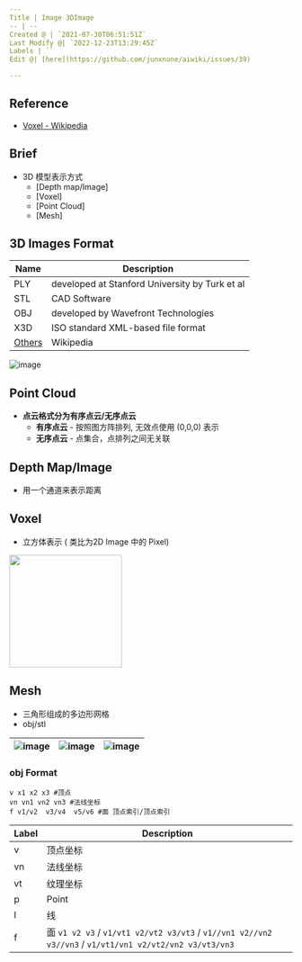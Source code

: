 ```yaml
---
Title | Image 3DImage
-- | --
Created @ | `2021-07-30T06:51:51Z`
Last Modify @| `2022-12-23T13:29:45Z`
Labels | ``
Edit @| [here](https://github.com/junxnone/aiwiki/issues/39)

---
```

## Reference
- [Voxel - Wikipedia](https://en.wikipedia.org/wiki/Voxel)

## Brief
- 3D 模型表示方式
  - [Depth map/Image]
  - [Voxel]
  - [Point Cloud]
  - [Mesh]



## 3D Images Format

Name | Description
-- | --
PLY | developed at Stanford University by Turk et al
STL | CAD Software
OBJ | developed by Wavefront Technologies
X3D | ISO standard XML-based file format
[Others](https://en.wikipedia.org/wiki/Category:Graphics_file_formats) | Wikipedia


![image](https://user-images.githubusercontent.com/2216970/169189744-c6166d81-fcbd-47c1-96be-181e71b1d955.png)

## Point Cloud

- **点云格式分为有序点云/无序点云**
  - **有序点云** - 按照图方阵排列, 无效点使用 (0,0,0) 表示
  - **无序点云** - 点集合，点排列之间无关联

## Depth Map/Image
- 用一个通道来表示距离

## Voxel
- 立方体表示 ( 类比为2D Image 中的 Pixel)
 
<img width= 200 src='https://user-images.githubusercontent.com/2216970/161205920-d619e497-d32c-4b51-b4ab-741fa546415a.png'>

## Mesh
- 三角形组成的多边形网格
- obj/stl

![image](https://user-images.githubusercontent.com/2216970/169191017-522b4aea-5c1b-4e9b-92a5-555f14a5ec3c.png) | ![image](https://user-images.githubusercontent.com/2216970/169191663-835ff698-4871-470e-af1f-81ae8d8c8338.png) | ![image](https://user-images.githubusercontent.com/2216970/169191669-112ac286-8016-4842-a918-e10b91d65cbb.png)
-- | -- | --

### obj Format

```
v x1 x2 x3 #顶点
vn vn1 vn2 vn3 #法线坐标
f v1/v2  v3/v4  v5/v6 #面 顶点索引/顶点索引
```

Label | Description
-- | --
v | 顶点坐标
vn | 法线坐标
vt | 纹理坐标
p | Point
l | 线
f | 面 `v1 v2 v3` / `v1/vt1 v2/vt2 v3/vt3` / `v1//vn1 v2//vn2 v3//vn3` / `v1/vt1/vn1 v2/vt2/vn2 v3/vt3/vn3`
